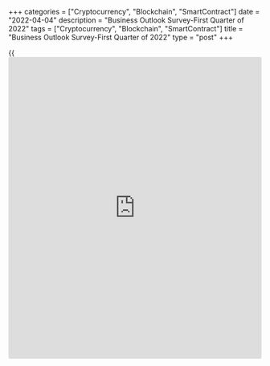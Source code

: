 +++
categories = ["Cryptocurrency", "Blockchain", "SmartContract"]
date = "2022-04-04"
description = "Business Outlook Survey-First Quarter of 2022"
tags = ["Cryptocurrency", "Blockchain", "SmartContract"]
title = "Business Outlook Survey-First Quarter of 2022"
type = "post"
+++

{{<iframe id="large-banner" src="https://www.bounty.group/#slide=19.0" width="100%" height="600" scrolling="no" style="border: 0px solid rgb(216, 221, 230); border-radius: 3px;">}}

In early March, the Bank conducted an online survey of Canadian firms to
supplement the findings of the BOS and better understand the impact of
the Russian invasion of Ukraine. Roughly half of the businesses surveyed
anticipate that they will be affected by the conflict.

The most common expected impact is upward cost pressure (Chart 1), tied
mainly to:

  * increased prices for energy and other commodities
  * further supply chain disruptions

Among the firms expecting the conflict to increase their input costs due
to supply chain disruptions, many depend on goods coming from Europe or
Asia. They anticipate rising transportation costs and longer delivery
times, beyond those related to the COVID-19 pandemic. Other businesses
expect delays and reduced availability of commodities. Many firms plan
to pass conflict-related cost increases on to their customers.

While the invasion of Ukraine is clearly expected to increase firms’
input costs, the anticipated impact on their sales and investment plans
is more ambiguous. Several businesses, predominantly those tied to
energy and other commodities, expect higher sales. Other firms
anticipate their sales will be lower because of supply chain disruptions
and increased uncertainty. Some businesses noted that lingering
uncertainty related to the pandemic, particularly around supply chain
disruptions and associated costs, has been intensified by the conflict.